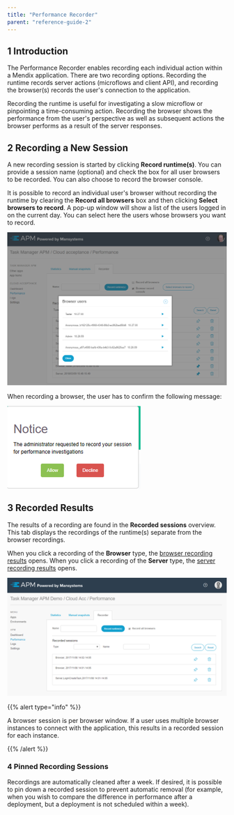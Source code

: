 ```yaml
---
title: "Performance Recorder"
parent: "reference-guide-2"
---
```


## 1 Introduction

The Performance Recorder enables recording each individual action within a Mendix application. There are two recording options. Recording the runtime records server actions (microflows and client API), and recording the browser(s) records the user's connection to the application.

Recording the runtime is useful for investigating a slow microflow or pinpointing a time-consuming action. Recording the browser shows the performance from the user's perspective as well as subsequent actions the browser performs as a result of the server responses.

## 2 Recording a New Session

A new recording session is started by clicking **Record runtime(s)**. You can provide a session name (optional) and check the box for all user browsers to be recorded. You can also choose to record the browser console.

It is possible to record an individual user's browser without recording the runtime by clearing the **Record all browsers** box and then clicking **Select browsers to record**. A pop-up window will show a list of the users logged in on the current day. You can select here the users whose browsers you want to record.

![](attachments/select-browsers.png)

When recording a browser, the user has to confirm the following message:

![](attachments/browser_agent_recording_notice.png)

## 3 Recorded Results

The results of a recording are found in the **Recorded sessions** overview. This tab displays the recordings of the runtime(s) separate from the browser recordings. 

When you click a recording of the **Browser** type, the [browser recording results](browser-recorder-results) opens. When you click a recording of the **Server** type, the [server recording results](runtime-recorder-results) opens.

![](attachments/recorder.png)

{{% alert type="info" %}}

A browser session is per browser window. If a user uses multiple browser instances to connect with the application, this results in a recorded session for each instance.

{{% /alert %}}

### 4 Pinned Recording Sessions

Recordings are automatically cleaned after a week. If desired, it is possible to pin down a recorded session to prevent automatic removal (for example, when you wish to compare the difference in performance after a deployment, but a deployment is not scheduled within a week). 
